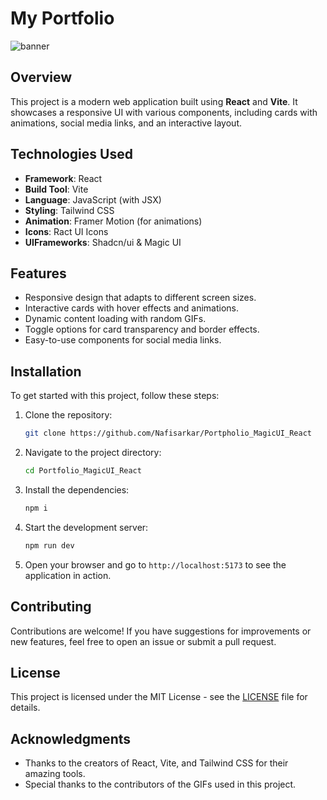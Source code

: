 # My Portfolio

![banner](https://i.ibb.co.com/02StR5h/Screenshot-2025-01-24-183842.png)

## Overview

This project is a modern web application built using **React** and **Vite**. It showcases a responsive UI with various components, including cards with animations, social media links, and an interactive layout.

## Technologies Used

- **Framework**: React
- **Build Tool**: Vite
- **Language**: JavaScript (with JSX)
- **Styling**: Tailwind CSS
- **Animation**: Framer Motion (for animations)
- **Icons**: Ract UI Icons
- **UIFrameworks**: Shadcn/ui & Magic UI

## Features

- Responsive design that adapts to different screen sizes.
- Interactive cards with hover effects and animations.
- Dynamic content loading with random GIFs.
- Toggle options for card transparency and border effects.
- Easy-to-use components for social media links.

## Installation

To get started with this project, follow these steps:

1. Clone the repository:
   ```bash
   git clone https://github.com/Nafisarkar/Portpholio_MagicUI_React
   ```

2. Navigate to the project directory:
   ```bash
   cd Portfolio_MagicUI_React
   ```

3. Install the dependencies:
   ```bash
   npm i
   ```

4. Start the development server:
   ```bash
   npm run dev
   ```

5. Open your browser and go to `http://localhost:5173` to see the application in action.


## Contributing

Contributions are welcome! If you have suggestions for improvements or new features, feel free to open an issue or submit a pull request.

## License

This project is licensed under the MIT License - see the [LICENSE](LICENSE) file for details.

## Acknowledgments

- Thanks to the creators of React, Vite, and Tailwind CSS for their amazing tools.
- Special thanks to the contributors of the GIFs used in this project.
